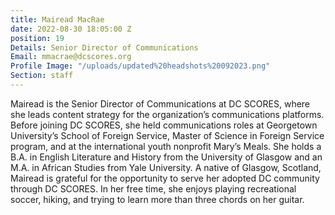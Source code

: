 ```yaml
---
title: Mairead MacRae
date: 2022-08-30 18:05:00 Z
position: 19
Details: Senior Director of Communications
Email: mmacrae@dcscores.org
Profile Image: "/uploads/updated%20headshots%20092023.png"
Section: staff
---
```


Mairead is the Senior Director of Communications at DC SCORES, where she leads content strategy for the organization’s communications platforms. Before joining DC SCORES, she held communications roles at Georgetown University’s School of Foreign Service, Master of Science in Foreign Service program, and at the international youth nonprofit Mary’s Meals. She holds a B.A. in English Literature and History from the University of Glasgow and an M.A. in African Studies from Yale University. A native of Glasgow, Scotland, Mairead is grateful for the opportunity to serve her adopted DC community through DC SCORES. In her free time, she enjoys playing recreational soccer, hiking, and trying to learn more than three chords on her guitar.